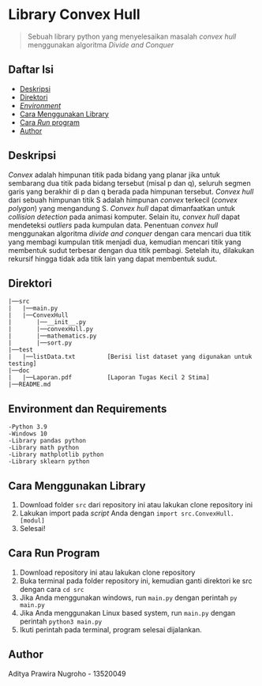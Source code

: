 # Library Convex Hull

> Sebuah library python yang menyelesaikan masalah _convex hull_ menggunakan algoritma _Divide and Conquer_

## Daftar Isi
- [Deskripsi](#deskripsi)
- [Direktori](#direktori)
- [_Environment_](#environment)
- [Cara Menggunakan Library](#cara-menggunakan-library)
- [Cara _Run_ program](#cara-run-program)
- [Author](#author)

## Deskripsi
_Convex_ adalah himpunan titik pada bidang yang planar jika untuk sembarang dua titik pada bidang tersebut 
(misal p dan q), seluruh segmen garis yang berakhir di p dan q berada pada himpunan tersebut. _Convex hull_ dari sebuah
himpunan titik S adalah himpunan _convex_ terkecil (_convex polygon_) yang mengandung S. _Convex hull_ dapat
dimanfaatkan untuk _collision detection_ pada animasi komputer. Selain itu, _convex hull_ dapat mendeteksi _outliers_
pada kumpulan data. Penentuan _convex hull_ menggunakan algoritma _divide and conquer_ dengan cara mencari dua titik
yang membagi kumpulan titik menjadi dua, kemudian mencari titik yang membentuk sudut terbesar dengan dua titik pembagi. 
Setelah itu, dilakukan rekursif hingga tidak ada titik lain yang dapat membentuk sudut.

## Direktori
```
|──src
|   |──main.py
|   |──ConvexHull
|       |──__init__.py
|       |──convexHull.py
|       |──mathematics.py
|       |──sort.py
|──test
|   |──listData.txt         [Berisi list dataset yang digunakan untuk testing]
|──doc
|   |──Laporan.pdf          [Laporan Tugas Kecil 2 Stima]
|──README.md
```

## Environment dan Requirements
```
-Python 3.9
-Windows 10
-Library pandas python
-Library math python
-Library mathplotlib python
-Library sklearn python
```

## Cara Menggunakan Library
1. Download folder `src` dari repository ini atau lakukan clone repository ini 
2. Lakukan import pada _script_ Anda dengan `import src.ConvexHull.[modul]`
3. Selesai!

## Cara Run Program
1. Download repository ini atau lakukan clone repository
2. Buka terminal pada folder repository ini, kemudian ganti direktori ke src dengan cara `cd src`
3. Jika Anda menggunakan windows, run `main.py` dengan perintah `py main.py`
4. Jika Anda menggunakan Linux based system, run `main.py` dengan perintah `python3 main.py`
5. Ikuti perintah pada terminal, program selesai dijalankan.

## Author
Aditya Prawira Nugroho - 13520049
